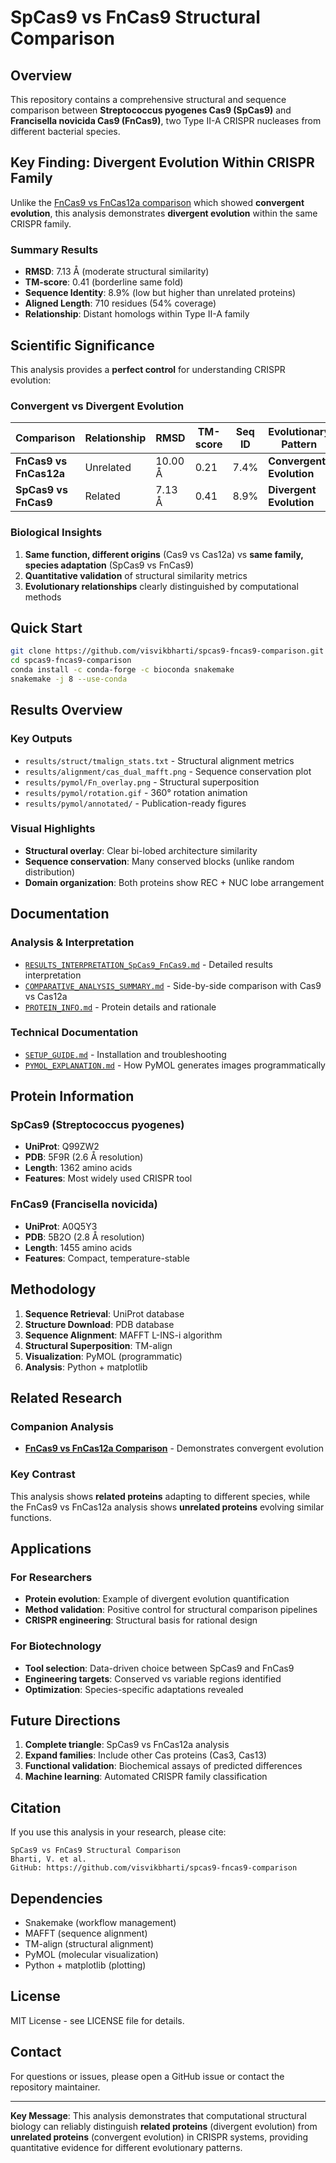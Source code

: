 # SpCas9 vs FnCas9 Structural Comparison

## Overview

This repository contains a comprehensive structural and sequence comparison between **Streptococcus pyogenes Cas9 (SpCas9)** and **Francisella novicida Cas9 (FnCas9)**, two Type II-A CRISPR nucleases from different bacterial species.

## Key Finding: Divergent Evolution Within CRISPR Family

Unlike the [FnCas9 vs FnCas12a comparison](https://github.com/visvikbharti/cas9-cas12a-comparison) which showed **convergent evolution**, this analysis demonstrates **divergent evolution** within the same CRISPR family.

### Summary Results
- **RMSD**: 7.13 Å (moderate structural similarity)
- **TM-score**: 0.41 (borderline same fold)
- **Sequence Identity**: 8.9% (low but higher than unrelated proteins)
- **Aligned Length**: 710 residues (54% coverage)
- **Relationship**: Distant homologs within Type II-A family

## Scientific Significance

This analysis provides a **perfect control** for understanding CRISPR evolution:

### Convergent vs Divergent Evolution
| Comparison | Relationship | RMSD | TM-score | Seq ID | Evolutionary Pattern |
|------------|--------------|------|----------|--------|---------------------|
| **FnCas9 vs FnCas12a** | Unrelated | 10.00 Å | 0.21 | 7.4% | **Convergent Evolution** |
| **SpCas9 vs FnCas9** | Related | 7.13 Å | 0.41 | 8.9% | **Divergent Evolution** |

### Biological Insights
1. **Same function, different origins** (Cas9 vs Cas12a) vs **same family, species adaptation** (SpCas9 vs FnCas9)
2. **Quantitative validation** of structural similarity metrics
3. **Evolutionary relationships** clearly distinguished by computational methods

## Quick Start

```bash
git clone https://github.com/visvikbharti/spcas9-fncas9-comparison.git
cd spcas9-fncas9-comparison
conda install -c conda-forge -c bioconda snakemake
snakemake -j 8 --use-conda
```

## Results Overview

### Key Outputs
- `results/struct/tmalign_stats.txt` - Structural alignment metrics
- `results/alignment/cas_dual_mafft.png` - Sequence conservation plot
- `results/pymol/Fn_overlay.png` - Structural superposition
- `results/pymol/rotation.gif` - 360° rotation animation
- `results/pymol/annotated/` - Publication-ready figures

### Visual Highlights
- **Structural overlay**: Clear bi-lobed architecture similarity
- **Sequence conservation**: Many conserved blocks (unlike random distribution)
- **Domain organization**: Both proteins show REC + NUC lobe arrangement

## Documentation

### Analysis & Interpretation
- [`RESULTS_INTERPRETATION_SpCas9_FnCas9.md`](RESULTS_INTERPRETATION_SpCas9_FnCas9.md) - Detailed results interpretation
- [`COMPARATIVE_ANALYSIS_SUMMARY.md`](COMPARATIVE_ANALYSIS_SUMMARY.md) - Side-by-side comparison with Cas9 vs Cas12a
- [`PROTEIN_INFO.md`](PROTEIN_INFO.md) - Protein details and rationale

### Technical Documentation
- [`SETUP_GUIDE.md`](SETUP_GUIDE.md) - Installation and troubleshooting
- [`PYMOL_EXPLANATION.md`](PYMOL_EXPLANATION.md) - How PyMOL generates images programmatically

## Protein Information

### SpCas9 (Streptococcus pyogenes)
- **UniProt**: Q99ZW2
- **PDB**: 5F9R (2.6 Å resolution)
- **Length**: 1362 amino acids
- **Features**: Most widely used CRISPR tool

### FnCas9 (Francisella novicida)
- **UniProt**: A0Q5Y3  
- **PDB**: 5B2O (2.8 Å resolution)
- **Length**: 1455 amino acids
- **Features**: Compact, temperature-stable

## Methodology

1. **Sequence Retrieval**: UniProt database
2. **Structure Download**: PDB database
3. **Sequence Alignment**: MAFFT L-INS-i algorithm
4. **Structural Superposition**: TM-align
5. **Visualization**: PyMOL (programmatic)
6. **Analysis**: Python + matplotlib

## Related Research

### Companion Analysis
- [**FnCas9 vs FnCas12a Comparison**](https://github.com/visvikbharti/cas9-cas12a-comparison) - Demonstrates convergent evolution

### Key Contrast
This analysis shows **related proteins** adapting to different species, while the FnCas9 vs FnCas12a analysis shows **unrelated proteins** evolving similar functions.

## Applications

### For Researchers
- **Protein evolution**: Example of divergent evolution quantification
- **Method validation**: Positive control for structural comparison pipelines
- **CRISPR engineering**: Structural basis for rational design

### For Biotechnology
- **Tool selection**: Data-driven choice between SpCas9 and FnCas9
- **Engineering targets**: Conserved vs variable regions identified
- **Optimization**: Species-specific adaptations revealed

## Future Directions

1. **Complete triangle**: SpCas9 vs FnCas12a analysis
2. **Expand families**: Include other Cas proteins (Cas3, Cas13)
3. **Functional validation**: Biochemical assays of predicted differences
4. **Machine learning**: Automated CRISPR family classification

## Citation

If you use this analysis in your research, please cite:

```
SpCas9 vs FnCas9 Structural Comparison
Bharti, V. et al.
GitHub: https://github.com/visvikbharti/spcas9-fncas9-comparison
```

## Dependencies

- Snakemake (workflow management)
- MAFFT (sequence alignment)
- TM-align (structural alignment)
- PyMOL (molecular visualization)
- Python + matplotlib (plotting)

## License

MIT License - see LICENSE file for details.

## Contact

For questions or issues, please open a GitHub issue or contact the repository maintainer.

---

**Key Message**: This analysis demonstrates that computational structural biology can reliably distinguish **related proteins** (divergent evolution) from **unrelated proteins** (convergent evolution) in CRISPR systems, providing quantitative evidence for different evolutionary patterns.
